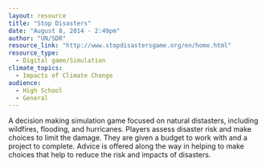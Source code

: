 ```yaml
---
layout: resource
title: "Stop Disasters"
date: "August 8, 2014 - 2:49pm"
author: "UN/SDR"
resource_link: "http://www.stopdisastersgame.org/en/home.html"
resource_type:
  - Digital game/Simulation
climate_topics:
  - Impacts of Climate Change
audience:
  - High School
  - General
---
```


A decision making simulation game focused on natural distasters, including wildfires, flooding, and hurricanes. Players assess disaster risk and make choices to limit the damage.  They are given a budget to work with and a project to complete.  Advice is offered along the way in helping to make choices that help to reduce the risk and impacts of disasters.